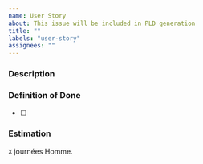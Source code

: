 ```yaml
---
name: User Story
about: This issue will be included in PLD generation
title: ""
labels: "user-story"
assignees: ""
---
```


<!--
Assign to this issue all the people that are going to be working
on this user-story during the sprint and who are responsible for it.
-->

### Description

<!--
Include a short description of your user story with the form "En tant que ... je souhaite ...".
If your user story relates to a technical change you can omit this notation.
-->

### Definition of Done

<!--
In this section list all the technical requirements that must be fulfilled
before this user story can be considered completed. 
-->

- [ ] 

### Estimation

<!--
Give an estimation of the time required to complete this user-story.
-->

`X` journées Homme.
